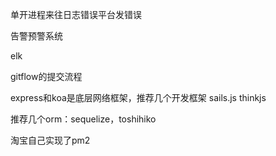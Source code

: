 
单开进程来往日志错误平台发错误

告警预警系统

elk

gitflow的提交流程

express和koa是底层网络框架，推荐几个开发框架 sails.js thinkjs

推荐几个orm：sequelize，toshihiko

淘宝自己实现了pm2